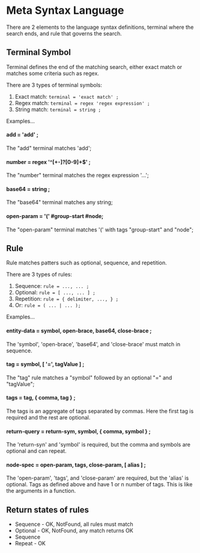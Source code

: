 # Meta Syntax Language

There are 2 elements to the language syntax definitions, terminal where the search ends, and rule that governs the search.


## Terminal Symbol
Terminal defines the end of the matching search, either exact match or matches some criteria such as regex.

There are 3 types of terminal symbols:
1. Exact match: `terminal = 'exact match' ;`
2. Regex match: `terminal = regex 'regex expression' ;`
3. String match: `terminal = string ;`

Examples...

#### add = 'add' ;
The "add" terminal matches 'add';

#### number = regex '^[+-]?[0-9]+$' ;
The "number" terminal matches the regex expression '...';

#### base64 = string ;
The "base64" terminal matches any string;

#### open-param = '(' #group-start #node;
The "open-param" terminal matches '(' with tags "group-start" and "node";


## Rule
Rule matches patters such as optional, sequence, and repetition.

There are 3 types of rules:
1. Sequence: `rule = ..., ... ;`
2. Optional: `rule = [ ..., ... ] ;`
3. Repetition: `rule = { delimiter, ..., } ;`
4. Or: `rule = ( ... | ... );`


Examples...

#### entity-data = symbol, open-brace, base64, close-brace ;
The 'symbol', 'open-brace', 'base64', and 'close-brace' must match in sequence.

#### tag = symbol, [ '=', tagValue ] ;
The "tag" rule matches a "symbol" followed by an optional "=" and "tagValue";

#### tags = tag, { comma, tag } ;
The tags is an aggregate of tags separated by commas.  Here the first tag is required and the rest are optional.

#### return-query = return-sym, symbol, { comma, symbol } ;
The 'return-syn' and 'symbol' is required, but the comma and symbols are optional and can repeat.

#### node-spec = open-param, tags, close-param, [ alias ] ;
The 'open-param', 'tags', and 'close-param' are required, but the 'alias' is optional.
Tags as defined above and have 1 or n number of tags.  This is like the arguments in a function.


## Return states of rules

* Sequence - OK, NotFound, all rules must match
* Optional - OK, NotFound, any match returns OK
* Sequence
* Repeat - OK
